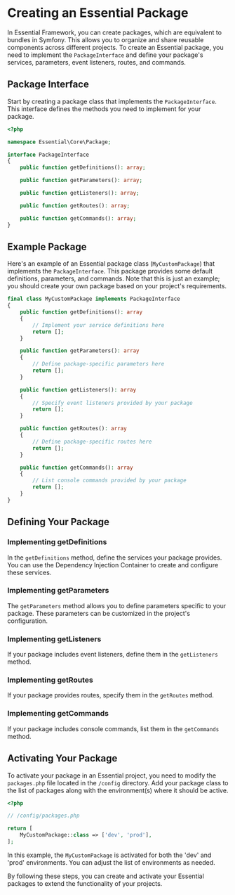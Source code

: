 # Creating an Essential Package

In Essential Framework, you can create packages, which are equivalent to bundles in Symfony. This allows you to organize and share reusable components across different projects. To create an Essential package, you need to implement the `PackageInterface` and define your package's services, parameters, event listeners, routes, and commands.

## Package Interface

Start by creating a package class that implements the `PackageInterface`. This interface defines the methods you need to implement for your package.

```php
<?php

namespace Essential\Core\Package;

interface PackageInterface
{
    public function getDefinitions(): array;

    public function getParameters(): array;

    public function getListeners(): array;

    public function getRoutes(): array;

    public function getCommands(): array;
}
```

## Example Package

Here's an example of an Essential package class (`MyCustomPackage`) that implements the `PackageInterface`. This package provides some default definitions, parameters, and commands. Note that this is just an example; you should create your own package based on your project's requirements.

```php
final class MyCustomPackage implements PackageInterface
{
    public function getDefinitions(): array
    {
        // Implement your service definitions here
        return [];
    }

    public function getParameters(): array
    {
        // Define package-specific parameters here
        return [];
    }

    public function getListeners(): array
    {
        // Specify event listeners provided by your package
        return [];
    }

    public function getRoutes(): array
    {
        // Define package-specific routes here
        return [];
    }

    public function getCommands(): array
    {
        // List console commands provided by your package
        return [];
    }
}
```

## Defining Your Package

### Implementing getDefinitions

In the `getDefinitions` method, define the services your package provides. You can use the Dependency Injection Container to create and configure these services.

### Implementing getParameters

The `getParameters` method allows you to define parameters specific to your package. These parameters can be customized in the project's configuration.

### Implementing getListeners

If your package includes event listeners, define them in the `getListeners` method.

### Implementing getRoutes

If your package provides routes, specify them in the `getRoutes` method.

### Implementing getCommands

If your package includes console commands, list them in the `getCommands` method.

## Activating Your Package

To activate your package in an Essential project, you need to modify the `packages.php` file located in the `/config` directory. Add your package class to the list of packages along with the environment(s) where it should be active.

```php
<?php

// /config/packages.php

return [
    MyCustomPackage::class => ['dev', 'prod'],
];
```

In this example, the `MyCustomPackage` is activated for both the 'dev' and 'prod' environments. You can adjust the list of environments as needed.

By following these steps, you can create and activate your Essential packages to extend the functionality of your projects.
